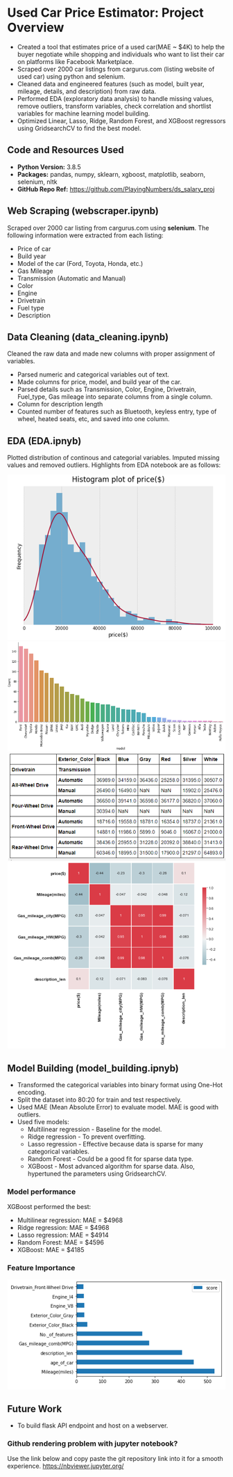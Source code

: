 # Used Car Price Estimator: Project Overview
* Created a tool that estimates price of a used car(MAE ~ $4K) to help the buyer negotiate while shopping and individuals who want to list their car on platforms like Facebook Marketplace.
* Scraped over 2000 car listings from cargurus.com (listing website of used car) using python and selenium.
* Cleaned data and engineered features (such as model, built year, mileage, details, and description) from raw data.
* Performed EDA (exploratory data analysis) to handle missing values, remove outliers, transform variables, check correlation and shortlist variables for machine learning model building.
* Optimized Linear, Lasso, Ridge, Random Forest, and XGBoost regressors using GridsearchCV to find the best model.

## Code and Resources Used
* **Python Version:** 3.8.5
* **Packages:** pandas, numpy, sklearn, xgboost, matplotlib, seaborn, selenium, nltk
* **GitHub Repo Ref:** https://github.com/PlayingNumbers/ds_salary_proj

## Web Scraping (webscraper.ipynb)
Scraped over 2000 car listing from cargurus.com using **selenium**. The following information were extracted from each listing:
* Price of car
* Build year
* Model of the car (Ford, Toyota, Honda, etc.)
* Gas Mileage
* Transmission (Automatic and Manual)
* Color
* Engine
* Drivetrain
* Fuel type
* Description

## Data Cleaning (data_cleaning.ipynb)
Cleaned the raw data and made new columns with proper assignment of variables.
* Parsed numeric and categorical variables out of text.
* Made columns for price, model, and build year of the car.
* Parsed details such as Transmission, Color, Engine, Drivetrain, Fuel_type, Gas mileage into separate columns from a single column.
* Column for description length
* Counted number of features such as Bluetooth, keyless entry, type of wheel, heated seats, etc, and saved into one column.

## EDA (EDA.ipnyb)
Plotted distribution of continous and categorial variables. Imputed missing values and removed outliers. Highlights from EDA notebook are as follows:

![alt text](https://github.com/Ajay-rai/used_car_price_predictor/blob/master/images/price_histogram.PNG)
![alt text](https://github.com/Ajay-rai/used_car_price_predictor/blob/master/images/model_dist.PNG)
![alt text](https://github.com/Ajay-rai/used_car_price_predictor/blob/master/images/pivot.PNG "price of car")
![alt text](https://github.com/Ajay-rai/used_car_price_predictor/blob/master/images/correlation.PNG)

## Model Building (model_building.ipnyb)
* Transformed the categorical variables into binary format using One-Hot encoding.
* Split the dataset into 80:20 for train and test respectively.
* Used MAE (Mean Absolute Error) to evaluate model. MAE is good with outliers.
* Used five models:
  * Multilinear regression - Baseline for the model.
  * Ridge regression - To prevent overfitting.
  * Lasso regression - Effective because data is sparse for many categorical variables.
  * Random Forest - Could be a good fit for sparse data type.
  * XGBoost - Most advanced algorithm for sparse data. Also, hypertuned the parameters using GridsearchCV.

### Model performance
XGBoost performed the best:
  * Multilinear regression: MAE = $4968
  * Ridge regression: MAE = $4968
  * Lasso regression: MAE = $4914
  * Random Forest: MAE = $4596
  * XGBoost: MAE = $4185

### Feature Importance
![alt text](https://github.com/Ajay-rai/used_car_price_predictor/blob/master/images/feature.PNG)

## Future Work
* To build flask API endpoint and host on a webserver. 

### Github rendering problem with jupyter notebook? 
Use the link below and copy paste the git repository link into it for a smooth experience.
https://nbviewer.jupyter.org/

